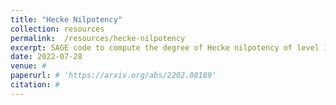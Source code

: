 ```yaml
---
title: "Hecke Nilpotency"
collection: resources
permalink:  /resources/hecke-nilpotency
excerpt: SAGE code to compute the degree of Hecke nilpotency of level 1 cusp forms modulo 2.
date: 2022-07-28
venue: #
paperurl: # 'https://arxiv.org/abs/2202.08189'
citation: #
---
```




